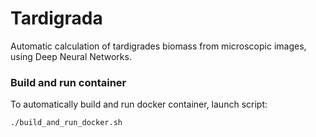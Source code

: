 # Tardigrada
Automatic calculation of tardigrades biomass from microscopic images, using Deep Neural Networks.

### Build and run container
To automatically build and run docker container, launch script:
```bash
./build_and_run_docker.sh
```
